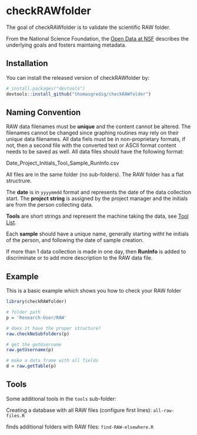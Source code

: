 # checkRAWfolder

<!-- badges: start -->
<!-- badges: end -->

The goal of checkRAWfolder is to validate the scientific RAW folder.

From the National Science Foundation, the [Open Data at NSF](https://www.nsf.gov/data/) describes the underlying goals and fosters maintaing metadata. 

## Installation

You can install the released version of checkRAWfolder by:

``` r
# install.packages("devtools")
devtools::install_github("thomasgredig/checkRAWfolder")
```

## Naming Convention

RAW data filenames must be **unique** and the content cannot be altered. The filenames cannot be changed since graphing routines may rely on their unique data filenames. All data fiels must be in non-proprietary formats, if not, then a second file with the converted text or ASCII format content needs to be saved as well. All data files should have the following format:

  Date_Project_Initials_Tool_Sample_RunInfo.csv 

All files are in the same folder (no sub-folders). The RAW folder has a flat structrure.

The **date** is in `yyyymmdd` format and represents the date of the data collection start. The **project string** is assigned by the project manager and the initials are from the person collecting data.

**Tools** are short strings and represent the machine taking the data, see [Tool List](https://github.com/thomasgredig/MSthesis-Guidelines).

Each **sample** should have a unique name, generally starting witht he initials of the person, and following the date of sample creation. 

If more than 1 data collection is made in one day, then **RunInfo** is added to discriminate or to add more description to the RAW data file. 

## Example

This is a basic example which shows you how to check your RAW folder

``` r
library(checkRAWfolder)

# folder path
p = 'Research-User/RAW'

# does it have the proper structure?
raw.checkNoSubfolders(p)

# get the getUsername
raw.getUsername(p)

# make a data frame with all fields
d = raw.getTable(p)
```

## Tools

Some additional tools in the `tools` sub-folder:

Creating a database with all RAW files (configure first lines):
`all-raw-files.R`       

finds additional folders with RAW files:
`find-RAW-elsewhere.R`

